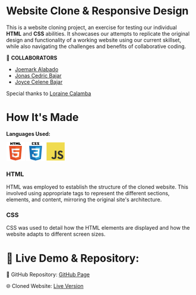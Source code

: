 Website Clone & Responsive Design
======
This is a website cloning project, an exercise for testing our individual **HTML** and **CSS** abilities. It showcases our attempts to replicate the original design and functionality of a working website using our current skillset, while also navigating the challenges and benefits of collaborative coding.

🤗 **COLLABORATORS**

* [Joemark Alabado](https://github.com/xEbraham)
* [Jonas Cedric Bajar](https://github.com/JonasBajar)
* [Joyce Celene Bajar](https://github.com/lyntyun)

Special thanks to [Loraine Calamba](https://github.com/lorainecalamba)

How It's Made
====
**Languages Used:** 
<link rel="stylesheet" type="text/css" href="../../css/app.css" />
<img src="https://raw.githubusercontent.com/devicons/devicon/master/icons/html5/html5-original-wordmark.svg" style="width:50px; height:50px;" >
<img src="https://raw.githubusercontent.com/devicons/devicon/master/icons/css3/css3-original-wordmark.svg" style="width:50px; height:50px;" >
<img src="https://raw.githubusercontent.com/devicons/devicon/master/icons/javascript/javascript-original.svg" style="width:50px; height:50px;" >

### **HTML**

HTML was employed to establish the structure of the cloned website. This involved using appropriate tags to represent the different sections, elements, and content, mirroring the original site's architecture.

### **CSS**

CSS was used to detail how the HTML elements are displayed and how the website adapts to different screen sizes.

🔗 Live Demo & Repository:
====

📌 GitHub Repository: [GitHub Page](https://github.com/The-Debuggers-JC/project-frontend "project-frontend")

🌐 Cloned Website: [Live Version](https://the-debuggers-jc.github.io/project-frontend/)